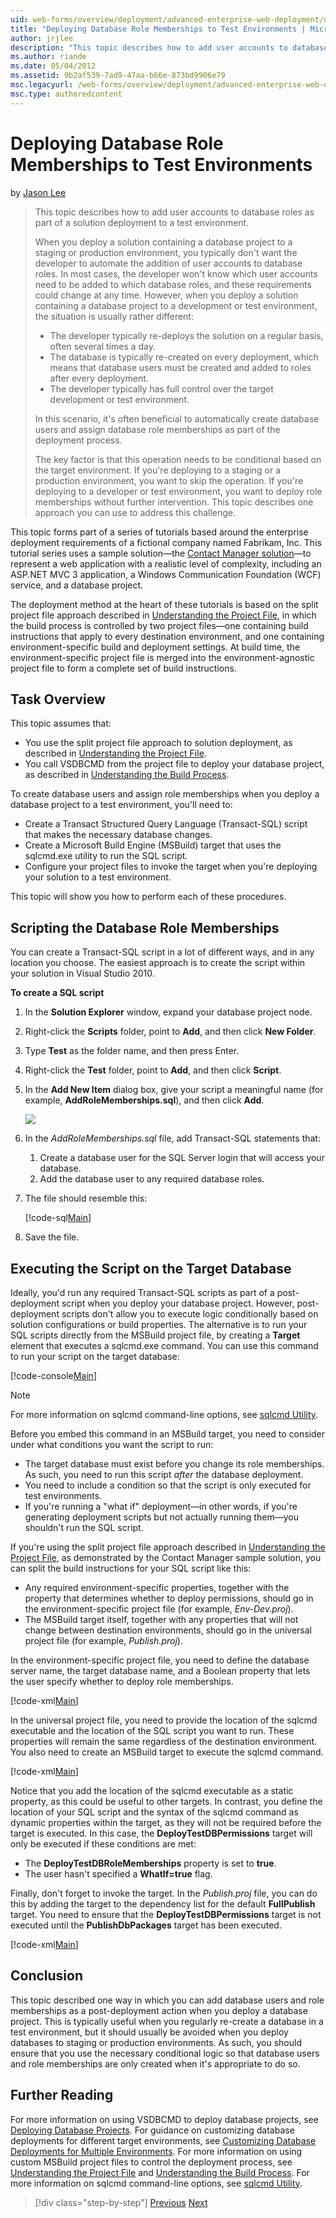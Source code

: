 ```yaml
---
uid: web-forms/overview/deployment/advanced-enterprise-web-deployment/deploying-database-role-memberships-to-test-environments
title: "Deploying Database Role Memberships to Test Environments | Microsoft Docs"
author: jrjlee
description: "This topic describes how to add user accounts to database roles as part of a solution deployment to a test environment. When you deploy a solution containing..."
ms.author: riande
ms.date: 05/04/2012
ms.assetid: 9b2af539-7ad9-47aa-b66e-873bd9906e79
msc.legacyurl: /web-forms/overview/deployment/advanced-enterprise-web-deployment/deploying-database-role-memberships-to-test-environments
msc.type: authoredcontent
---
```

# Deploying Database Role Memberships to Test Environments

by [Jason Lee](https://github.com/jrjlee)

> This topic describes how to add user accounts to database roles as part of a solution deployment to a test environment.
> 
> When you deploy a solution containing a database project to a staging or production environment, you typically don't want the developer to automate the addition of user accounts to database roles. In most cases, the developer won't know which user accounts need to be added to which database roles, and these requirements could change at any time. However, when you deploy a solution containing a database project to a development or test environment, the situation is usually rather different:
> 
> - The developer typically re-deploys the solution on a regular basis, often several times a day.
> - The database is typically re-created on every deployment, which means that database users must be created and added to roles after every deployment.
> - The developer typically has full control over the target development or test environment.
> 
> In this scenario, it's often beneficial to automatically create database users and assign database role memberships as part of the deployment process.
> 
> The key factor is that this operation needs to be conditional based on the target environment. If you're deploying to a staging or a production environment, you want to skip the operation. If you're deploying to a developer or test environment, you want to deploy role memberships without further intervention. This topic describes one approach you can use to address this challenge.

This topic forms part of a series of tutorials based around the enterprise deployment requirements of a fictional company named Fabrikam, Inc. This tutorial series uses a sample solution&#x2014;the [Contact Manager solution](../web-deployment-in-the-enterprise/the-contact-manager-solution.md)&#x2014;to represent a web application with a realistic level of complexity, including an ASP.NET MVC 3 application, a Windows Communication Foundation (WCF) service, and a database project.

The deployment method at the heart of these tutorials is based on the split project file approach described in [Understanding the Project File](../web-deployment-in-the-enterprise/understanding-the-project-file.md), in which the build process is controlled by two project files&#x2014;one containing build instructions that apply to every destination environment, and one containing environment-specific build and deployment settings. At build time, the environment-specific project file is merged into the environment-agnostic project file to form a complete set of build instructions.

## Task Overview

This topic assumes that:

- You use the split project file approach to solution deployment, as described in [Understanding the Project File](../web-deployment-in-the-enterprise/understanding-the-project-file.md).
- You call VSDBCMD from the project file to deploy your database project, as described in [Understanding the Build Process](../web-deployment-in-the-enterprise/understanding-the-build-process.md).

To create database users and assign role memberships when you deploy a database project to a test environment, you'll need to:

- Create a Transact Structured Query Language (Transact-SQL) script that makes the necessary database changes.
- Create a Microsoft Build Engine (MSBuild) target that uses the sqlcmd.exe utility to run the SQL script.
- Configure your project files to invoke the target when you're deploying your solution to a test environment.

This topic will show you how to perform each of these procedures.

## Scripting the Database Role Memberships

You can create a Transact-SQL script in a lot of different ways, and in any location you choose. The easiest approach is to create the script within your solution in Visual Studio 2010.

**To create a SQL script**

1. In the **Solution Explorer** window, expand your database project node.
2. Right-click the **Scripts** folder, point to **Add**, and then click **New Folder**.
3. Type **Test** as the folder name, and then press Enter.
4. Right-click the **Test** folder, point to **Add**, and then click **Script**.
5. In the **Add New Item** dialog box, give your script a meaningful name (for example, **AddRoleMemberships.sql**), and then click **Add**.

    ![](deploying-database-role-memberships-to-test-environments/_static/image1.png)
6. In the *AddRoleMemberships.sql* file, add Transact-SQL statements that:

    1. Create a database user for the SQL Server login that will access your database.
    2. Add the database user to any required database roles.
7. The file should resemble this:

    [!code-sql[Main](deploying-database-role-memberships-to-test-environments/samples/sample1.sql)]
8. Save the file.

## Executing the Script on the Target Database

Ideally, you'd run any required Transact-SQL scripts as part of a post-deployment script when you deploy your database project. However, post-deployment scripts don't allow you to execute logic conditionally based on solution configurations or build properties. The alternative is to run your SQL scripts directly from the MSBuild project file, by creating a **Target** element that executes a sqlcmd.exe command. You can use this command to run your script on the target database:

[!code-console[Main](deploying-database-role-memberships-to-test-environments/samples/sample2.cmd)]

> [!NOTE]
> For more information on sqlcmd command-line options, see [sqlcmd Utility](https://msdn.microsoft.com/library/ms162773.aspx).

Before you embed this command in an MSBuild target, you need to consider under what conditions you want the script to run:

- The target database must exist before you change its role memberships. As such, you need to run this script *after* the database deployment.
- You need to include a condition so that the script is only executed for test environments.
- If you're running a "what if" deployment&#x2014;in other words, if you're generating deployment scripts but not actually running them&#x2014;you shouldn't run the SQL script.

If you're using the split project file approach described in [Understanding the Project File](../web-deployment-in-the-enterprise/understanding-the-project-file.md), as demonstrated by the Contact Manager sample solution, you can split the build instructions for your SQL script like this:

- Any required environment-specific properties, together with the property that determines whether to deploy permissions, should go in the environment-specific project file (for example, *Env-Dev.proj*).
- The MSBuild target itself, together with any properties that will not change between destination environments, should go in the universal project file (for example, *Publish.proj*).

In the environment-specific project file, you need to define the database server name, the target database name, and a Boolean property that lets the user specify whether to deploy role memberships.

[!code-xml[Main](deploying-database-role-memberships-to-test-environments/samples/sample3.xml)]

In the universal project file, you need to provide the location of the sqlcmd executable and the location of the SQL script you want to run. These properties will remain the same regardless of the destination environment. You also need to create an MSBuild target to execute the sqlcmd command.

[!code-xml[Main](deploying-database-role-memberships-to-test-environments/samples/sample4.xml)]

Notice that you add the location of the sqlcmd executable as a static property, as this could be useful to other targets. In contrast, you define the location of your SQL script and the syntax of the sqlcmd command as dynamic properties within the target, as they will not be required before the target is executed. In this case, the **DeployTestDBPermissions** target will only be executed if these conditions are met:

- The **DeployTestDBRoleMemberships** property is set to **true**.
- The user hasn't specified a **WhatIf=true** flag.

Finally, don't forget to invoke the target. In the *Publish.proj* file, you can do this by adding the target to the dependency list for the default **FullPublish** target. You need to ensure that the **DeployTestDBPermissions** target is not executed until the **PublishDbPackages** target has been executed.

[!code-xml[Main](deploying-database-role-memberships-to-test-environments/samples/sample5.xml)]

## Conclusion

This topic described one way in which you can add database users and role memberships as a post-deployment action when you deploy a database project. This is typically useful when you regularly re-create a database in a test environment, but it should usually be avoided when you deploy databases to staging or production environments. As such, you should ensure that you use the necessary conditional logic so that database users and role memberships are only created when it's appropriate to do so.

## Further Reading

For more information on using VSDBCMD to deploy database projects, see [Deploying Database Projects](../web-deployment-in-the-enterprise/deploying-database-projects.md). For guidance on customizing database deployments for different target environments, see [Customizing Database Deployments for Multiple Environments](customizing-database-deployments-for-multiple-environments.md). For more information on using custom MSBuild project files to control the deployment process, see [Understanding the Project File](../web-deployment-in-the-enterprise/understanding-the-project-file.md) and [Understanding the Build Process](../web-deployment-in-the-enterprise/understanding-the-build-process.md). For more information on sqlcmd command-line options, see [sqlcmd Utility](https://msdn.microsoft.com/library/ms162773.aspx).

> [!div class="step-by-step"]
> [Previous](customizing-database-deployments-for-multiple-environments.md)
> [Next](deploying-membership-databases-to-enterprise-environments.md)
